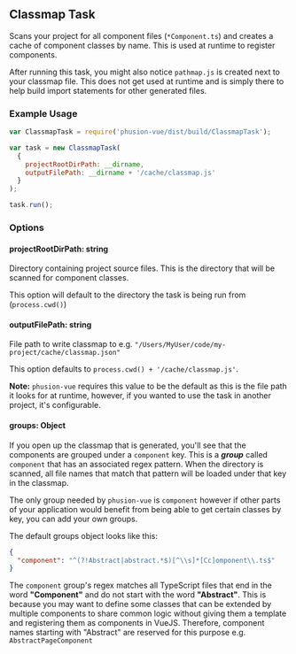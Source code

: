 
## Classmap Task  
  
 Scans your project for all component files (`*Component.ts`) and creates a cache of component classes by name. This is used at runtime to register components.
 
 After running this task, you might also notice `pathmap.js` is created next to your classmap file. This does not get used at runtime and is simply there to help build import statements for other generated files.
 
 ### Example Usage
```javascript
var ClassmapTask = require('phusion-vue/dist/build/ClassmapTask');

var task = new ClassmapTask(
  {
    projectRootDirPath: __dirname,
    outputFilePath: __dirname + '/cache/classmap.js'
  }
);

task.run();
```

### Options

#### projectRootDirPath: string

Directory containing project source files. This is the directory that will be scanned for component classes.

This option will default to the directory the task is being run from (`process.cwd()`)

#### outputFilePath: string

File path to write classmap to e.g. `"/Users/MyUser/code/my-project/cache/classmap.json"`

This option defaults to `process.cwd() + '/cache/classmap.js'`. 

**Note:** `phusion-vue` requires this value to be the default as this is the file path it looks for at runtime, however, if you wanted to use the task in another project, it's configurable.

#### groups: Object

If you open up the classmap that is generated, you'll see that the components are grouped under a `component` key. This is a ***group*** called `component` that has an associated regex pattern. When the directory is scanned, all file names that match that pattern will be loaded under that key in the classmap.

The only group needed by `phusion-vue` is `component` however if other parts of your application would benefit from being able to get certain classes by key, you can add your own groups. 

The default groups object looks like this:

```json
{
  "component": "^(?!Abstract|abstract.*$)[^\\s]*[Cc]omponent\\.ts$" 
}
```

The `component` group's regex matches all TypeScript files that end in the word **"Component"** and do not start with the word **"Abstract"**. This is because you may want to define some classes that can be extended by multiple components to share common logic without giving them a template and registering them as components in VueJS. Therefore, component names starting with "Abstract" are reserved for this purpose e.g. `AbstractPageComponent`